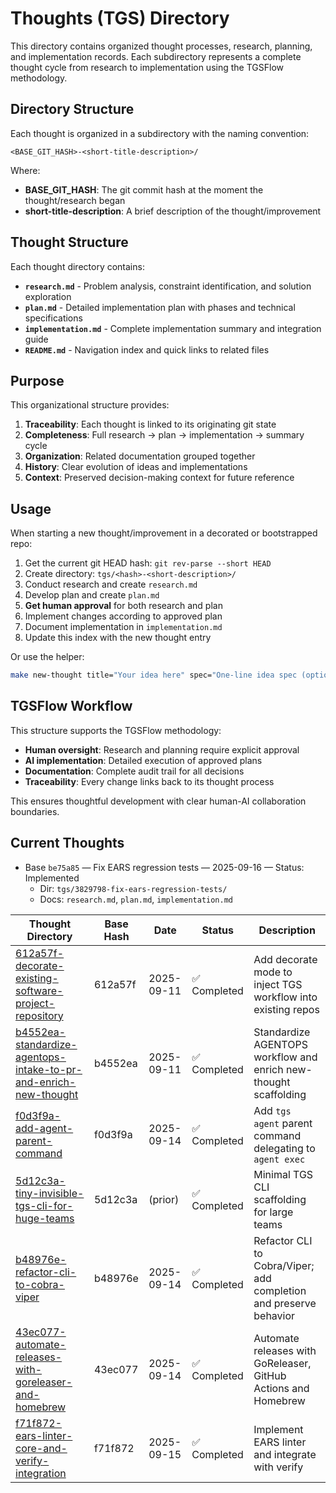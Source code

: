 # Thoughts (TGS) Directory

This directory contains organized thought processes, research, planning, and implementation records. Each subdirectory represents a complete thought cycle from research to implementation using the TGSFlow methodology.

## Directory Structure

Each thought is organized in a subdirectory with the naming convention:
```
<BASE_GIT_HASH>-<short-title-description>/
```

Where:
- **BASE_GIT_HASH**: The git commit hash at the moment the thought/research began
- **short-title-description**: A brief description of the thought/improvement

## Thought Structure

Each thought directory contains:

- **`research.md`** - Problem analysis, constraint identification, and solution exploration
- **`plan.md`** - Detailed implementation plan with phases and technical specifications  
- **`implementation.md`** - Complete implementation summary and integration guide
- **`README.md`** - Navigation index and quick links to related files
## Purpose

This organizational structure provides:

1. **Traceability**: Each thought is linked to its originating git state
2. **Completeness**: Full research → plan → implementation → summary cycle
3. **Organization**: Related documentation grouped together
4. **History**: Clear evolution of ideas and implementations
5. **Context**: Preserved decision-making context for future reference

## Usage

When starting a new thought/improvement in a decorated or bootstrapped repo:

1. Get the current git HEAD hash: `git rev-parse --short HEAD`
2. Create directory: `tgs/<hash>-<short-description>/`
3. Conduct research and create `research.md`
4. Develop plan and create `plan.md`
5. **Get human approval** for both research and plan
6. Implement changes according to approved plan
7. Document implementation in `implementation.md`
8. Update this index with the new thought entry

Or use the helper:
```bash
make new-thought title="Your idea here" spec="One-line idea spec (optional)"
```
## TGSFlow Workflow

This structure supports the TGSFlow methodology:
- **Human oversight**: Research and planning require explicit approval
- **AI implementation**: Detailed execution of approved plans  
- **Documentation**: Complete audit trail for all decisions
- **Traceability**: Every change links back to its thought process

This ensures thoughtful development with clear human-AI collaboration boundaries.

## Current Thoughts
- Base `be75a85` — Fix EARS regression tests — 2025-09-16 — Status: Implemented
  - Dir: `tgs/3829798-fix-ears-regression-tests/`
  - Docs: `research.md`, `plan.md`, `implementation.md`

| Thought Directory | Base Hash | Date | Status | Description |
|------------------|-----------|------|--------|-------------|
| [612a57f-decorate-existing-software-project-repository](./612a57f-decorate-existing-software-project-repository/) | 612a57f | 2025-09-11 | ✅ Completed | Add decorate mode to inject TGS workflow into existing repos |
| [b4552ea-standardize-agentops-intake-to-pr-and-enrich-new-thought](./b4552ea-standardize-agentops-intake-to-pr-and-enrich-new-thought/) | b4552ea | 2025-09-11 | ✅ Completed | Standardize AGENTOPS workflow and enrich new-thought scaffolding |
| [f0d3f9a-add-agent-parent-command](./f0d3f9a-add-agent-parent-command/) | f0d3f9a | 2025-09-14 | ✅ Completed | Add `tgs agent` parent command delegating to `agent exec` |
| [5d12c3a-tiny-invisible-tgs-cli-for-huge-teams](./5d12c3a-tiny-invisible-tgs-cli-for-huge-teams/) | 5d12c3a | (prior) | ✅ Completed | Minimal TGS CLI scaffolding for large teams |
| [b48976e-refactor-cli-to-cobra-viper](./b48976e-refactor-cli-to-cobra-viper/) | b48976e | 2025-09-14 | ✅ Completed | Refactor CLI to Cobra/Viper; add completion and preserve behavior |
| [43ec077-automate-releases-with-goreleaser-and-homebrew](./43ec077-automate-releases-with-goreleaser-and-homebrew/) | 43ec077 | 2025-09-14 | ✅ Completed | Automate releases with GoReleaser, GitHub Actions and Homebrew |
| [f71f872-ears-linter-core-and-verify-integration](./f71f872-ears-linter-core-and-verify-integration/) | f71f872 | 2025-09-15 | ✅ Completed | Implement EARS linter and integrate with verify |